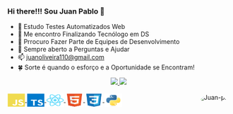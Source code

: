 ### Hi there!!! Sou Juan Pablo 👋

- 🔭 Estudo Testes Automatizados Web
- 🌱 Me encontro Finalizando Tecnólogo em DS
- 👯 Prrocuro Fazer Parte de Equipes de Desenvolvimento
- 💬 Sempre aberto a Perguntas e Ajudar
- 📫 juanoliveira110@gmail.com
- 🍀 Sorte é quando o esforço e a Oportunidade se Encontram!

<div align="center">
  <a href="https://github.com/juanpablocode">
  <img height="180em" src="https://github-readme-stats.vercel.app/api?username=juanpablocode&show_icons=true&theme=dark&include_all_commits=true&count_private=true"/>
  <img height="180em" src="https://github-readme-stats.vercel.app/api/top-langs/?username=juanpablocode&layout=compact&langs_count=7&theme=dark"/>
</div>
  
<div style="display: inline_block"><br>
  <img align="center" alt="Juan-Js" height="30" width="40" src="https://raw.githubusercontent.com/devicons/devicon/master/icons/javascript/javascript-plain.svg">
  <img align="center" alt="Juan-Ts" height="30" width="40" src="https://raw.githubusercontent.com/devicons/devicon/master/icons/typescript/typescript-plain.svg">
  <img align="center" alt="Juan-React" height="30" width="40" src="https://raw.githubusercontent.com/devicons/devicon/master/icons/react/react-original.svg">
  <img align="center" alt="Juan-HTML" height="30" width="40" src="https://raw.githubusercontent.com/devicons/devicon/master/icons/html5/html5-original.svg">
  <img align="center" alt="Juan-CSS" height="30" width="40" src="https://raw.githubusercontent.com/devicons/devicon/master/icons/css3/css3-original.svg">
  <img align="center" alt="Juan-Python" height="30" width="40" src="https://raw.githubusercontent.com/devicons/devicon/master/icons/python/python-original.svg">
  <img align="right" alt="Juan-pic" height="150" style="border-radius:50px;"
       src="https://cdn.discordapp.com/avatars/745698234739064873/72d3908434f39e7adfe3f2aaa53e0e3b.webp?size=80">
</div>
